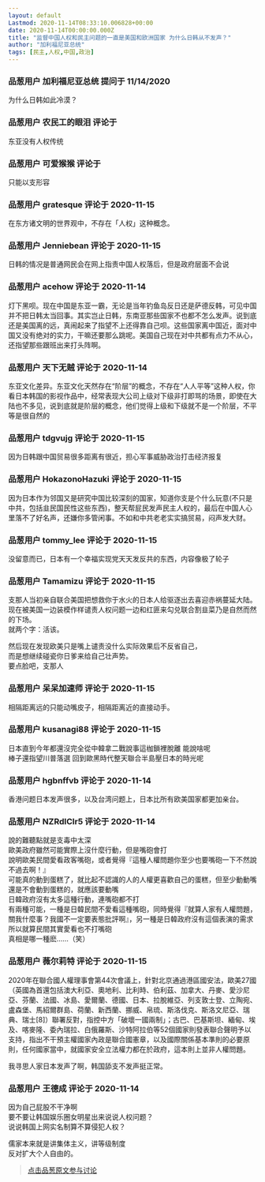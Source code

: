 ```yaml
---
layout: default
Lastmod: 2020-11-14T08:33:10.006828+00:00
date: 2020-11-14T00:00:00.000Z
title: "监督中国人权和民主问题的一直是美国和欧洲国家 为什么日韩从不发声？"
author: "加利福尼亚总统"
tags: [民主,人权,中国,政治]
---
```



### 品葱用户 **加利福尼亚总统** 提问于 11/14/2020
    
为什么日韩如此冷漠？
    
                

### 品葱用户 **农民工的眼泪** 评论于 
        
东亚没有人权传统
        
                

### 品葱用户 **可爱猴猴** 评论于 
        
只能以支形容
        
                

### 品葱用户 **gratesque** 评论于 2020-11-15
        
在东方诸文明的世界观中，不存在「人权」这种概念。
        
                

### 品葱用户 **Jenniebean** 评论于 2020-11-15
        
日韩的情况是普通网民会在网上指责中国人权落后，但是政府层面不会说
        
                

### 品葱用户 **acehow** 评论于 2020-11-14
        
灯下黑呗。现在中国是东亚一霸，无论是当年钓鱼岛反日还是萨德反韩，可见中国并不把日韩太当回事。其实岂止日韩，东南亚那些国家不也都不怎么发声。说到底还是美国离的远，真闹起来了指望不上还得靠自己呗。这些国家离中国近，面对中国又没有绝对的实力，干嘛还要那么跳呢。美国自己现在对中共都有点力不从心，还指望那些跟班出来打头阵啊。
        
                

### 品葱用户 **天下无贼** 评论于 2020-11-14
        
东亚文化差异。东亚文化天然存在“阶层”的概念，不存在“人人平等”这种人权，你看日本韩国的影视作品中，经常表现大公司上级对下级非打即骂的场景，即使在大陆也不多见，说到底就是阶层的概念，他们觉得上级和下级就不是一个阶层，不平等是很自然的
        
                

### 品葱用户 **tdgvujg** 评论于 2020-11-15
        
因为日韩跟中国贸易很多距离有很近，担心军事威胁政治打击经济报复
        
                

### 品葱用户 **HokazonoHazuki** 评论于 2020-11-15
        
因为日本作为邻国又是研究中国比较深刻的国家，知道你支是个什么玩意(不只是中共，包括韭民国民性这些东西)，整天帮屁民发声民主人权的，最后在中国人心里落不了好名声，还嫌你多管闲事。不如和中共老老实实搞贸易，闷声发大财。
        
                

### 品葱用户 **tommy_lee** 评论于 2020-11-15
        
没留意而已，日本有一个幸福实现党天天发反共的东西，内容像极了轮子
        
                

### 品葱用户 **Tamamizu** 评论于 2020-11-15
        
支那人当初亲自联合美国把想救你于水火的日本人给驱逐出去喜迎赤祸蔓延大陆。  
现在被美国一边装模作样谴责人权问题一边和红匪来勾兑联合割韭菜乃是自然而然的下场。  
就两个字：活该。  
  
然后现在发现欧美只是嘴上谴责没什么实际效果后不反省自己，  
而是想继续碰瓷你日爹来给自己壮声势。  
要点脸吧，支那人
        
                

### 品葱用户 **呆呆加速师** 评论于 2020-11-15
        
相隔距离远的只能动嘴皮子，相隔距离近的直接动手。
        
                

### 品葱用户 **kusanagi88** 评论于 2020-11-15
        
日本直到今年都還沒完全從中韓拿二戰說事這枷鎖裡脫離 能說啥呢  
棒子還指望川普落選 回到歐黑時代整天聯合半島壓日本的時光呢
        
                

### 品葱用户 **hgbnffvb** 评论于 2020-11-14
        
香港问题日本发声很多，以及台湾问题上，日本比所有欧美国家都更加亲台。
        
                

### 品葱用户 **NZRdlClr5** 评论于 2020-11-14
        
說的難聽點就是支毒中太深  
歐美政府雖然可能實際上沒什麼行動，但是嘴砲會打  
說明歐美民間愛看政客嘴砲，或者覺得『這種人權問題你至少也要嘴砲一下不然說不過去啊！』  
可能真的動到蛋糕了，就比起不認識的人的人權更喜歡自己的蛋糕，但至少動動嘴還是不會動到蛋糕的，就應該要動嘴  
日韓政府沒有太多這種行動，連嘴砲都不打  
有兩種可能，一種是日韓民間不愛看這種嘴砲，同時覺得『就算人家有人權問題，關我什麼事？我國不一定要表態批評啊』，另一種是日韓政府沒有這個表演的需求所以就算民間其實愛看也不打嘴砲  
真相是哪一種麽……（笑）
        
                

### 品葱用户 **薇尔莉特** 评论于 2020-11-15
        
2020年在聯合國人權理事會第44次會議上，針對北京通過港區國安法，歐美27國（英國為首還包括澳大利亞、奧地利、比利時、伯利茲、加拿大、丹麥、愛沙尼亞、芬蘭、法國、冰島、愛爾蘭、德國、日本、拉脫維亞、列支敦士登、立陶宛、盧森堡、馬紹爾群島、荷蘭、新西蘭、挪威、帛琉、斯洛伐克、斯洛文尼亞、瑞典、瑞士\[8\]）聯署反對，指控中方「破壞一國兩制」；古巴、巴基斯坦、緬甸、埃及、喀麥隆、委內瑞拉、白俄羅斯、沙特阿拉伯等52個國家則發表聯合聲明予以支持，指出不干預主權國家內政是聯合國憲章，以及國際關係基本準則的必要原則，任何國家當中，就國家安全立法權力都在於政府，這本則上並非人權問題。  
  
我寻思人家日本发声了啊，韩国舔支不发声挺正常。
        
                

### 品葱用户 **王德成** 评论于 2020-11-14
        
因为自己屁股不干净啊  
要不要让韩国娱乐圈女明星出来说说人权问题？  
说说韩国上网实名制算不算侵犯人权？  
  
儒家本来就是讲集体主义，讲等级制度  
反对扩大个人自由的。
        
                





> [点击品葱原文参与讨论](https://pincong.rocks/question/33495)

